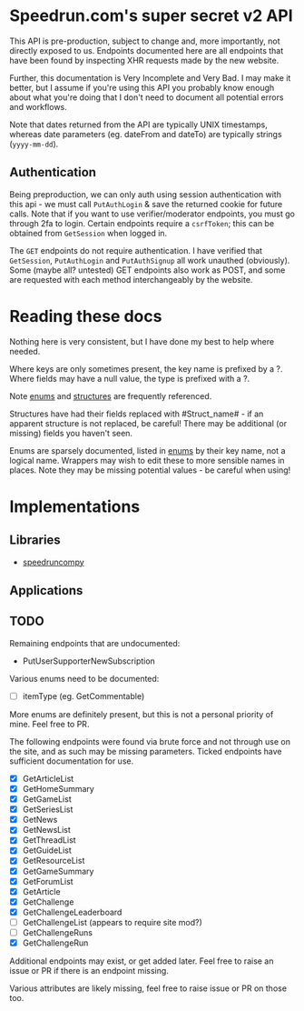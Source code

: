 # Speedrun.com's super secret v2 API

This API is pre-production, subject to change and, more importantly, not directly exposed to us. Endpoints documented here are all endpoints that have been found by inspecting XHR requests made by the new website.

Further, this documentation is Very Incomplete and Very Bad. I may make it better, but I assume if you're using this API you probably know enough about what you're doing that I don't need to document all potential errors and workflows.

Note that dates returned from the API are typically UNIX timestamps, whereas date parameters (eg. dateFrom and dateTo) are typically strings (`yyyy-mm-dd`).

## Authentication
Being preproduction, we can only auth using session authentication with this api - we must call `PutAuthLogin` & save the returned cookie for future calls. Note that if you want to use verifier/moderator endpoints, you must go through 2fa to login.
Certain endpoints require a `csrfToken`; this can be obtained from `GetSession` when logged in.

The `GET` endpoints do not require authentication. I have verified that `GetSession`, `PutAuthLogin` and `PutAuthSignup` all work unauthed (obviously). Some (maybe all? untested) GET endpoints also work as POST, and some are requested with each method interchangeably by the website.

# Reading these docs
Nothing here is very consistent, but I have done my best to help where needed.

Where keys are only sometimes present, the key name is prefixed by a ?. 
Where fields may have a null value, the type is prefixed with a ?.

Note [enums](/endpoints/enums.md) and [structures](/endpoints/structures.md) are frequently referenced. 

Structures have had their fields replaced with #Struct_name# - if an apparent structure is not replaced, be careful! There may be additional (or missing) fields you haven't seen.

Enums are sparsely documented, listed in [enums](/endpoints/enums.md) by their key name, not a logical name. Wrappers may wish to edit these to more sensible names in places. Note they may be missing potential values - be careful when using!

# Implementations
## Libraries
- [speedruncompy](https://github.com/ManicJamie/speedruncompy)
## Applications

## TODO
Remaining endpoints that are undocumented:
- PutUserSupporterNewSubscription

Various enums need to be documented:
- [ ] itemType (eg. GetCommentable)

More enums are definitely present, but this is not a personal priority of mine. Feel free to PR.

The following endpoints were found via brute force and not through use on the site, and as such may be missing parameters. Ticked endpoints have sufficient documentation for use.
- [x] GetArticleList
- [x] GetHomeSummary
- [x] GetGameList
- [x] GetSeriesList 
- [x] GetNews
- [x] GetNewsList
- [x] GetThreadList
- [x] GetGuideList
- [x] GetResourceList
- [x] GetGameSummary
- [x] GetForumList
- [x] GetArticle
- [x] GetChallenge
- [x] GetChallengeLeaderboard
- [ ] GetChallengeList (appears to require site mod?)
- [ ] GetChallengeRuns
- [x] GetChallengeRun

Additional endpoints may exist, or get added later. Feel free to raise an issue or PR if there is an endpoint missing.

Various attributes are likely missing, feel free to raise issue or PR on those too.
